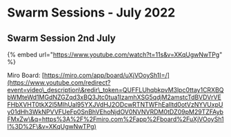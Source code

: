 # Swarm Sessions - July 2022

## Swarm Session 2nd July

{% embed url="https://www.youtube.com/watch?t=11s&v=XKqUgwNwTPg" %}

Miro Board: [https://miro.com/app/board/uXjVOoySh1I=/](https://www.youtube.com/redirect?event=video\_description\&redir\_token=QUFFLUhqbkpvM3lpc0ttay1CRXBQbWMteWd1MGdNZGZqd3xBQ3Jtc0tua1IzamhXSG5qdjM2amstcTdBVDVrVEFHbXVHT0tkX2l5MlhUal95YXJVdHJ2ODcwRTNTWFhEalltd0otVzNYVUxpUy01dHh3WkNPVVFUeFp0SnBhVEhoNjdOV0NVNVRDM0tDZ09pM29TZFAybFMxZw\&q=https%3A%2F%2Fmiro.com%2Fapp%2Fboard%2FuXjVOoySh1I%3D%2F\&v=XKqUgwNwTPg)
